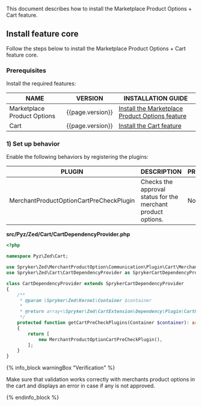

This document describes how to install the Marketplace Product Options + Cart feature.


## Install feature core

Follow the steps below to install the Marketplace Product Options + Cart feature core.

### Prerequisites

Install the required features:

| NAME | VERSION | INSTALLATION GUIDE |
| --------------- | ------- | ---------- |
| Marketplace Product Options| {{page.version}}      | [Install the Marketplace Product Options feature](/docs/pbc/all/product-information-management/{{page.version}}/marketplace/install-and-upgrade/install-features/install-the-marketplace-product-options-feature.html) |
| Cart | {{page.version}}   | [Install the Cart feature](/docs/pbc/all/cart-and-checkout/{{page.version}}/base-shop/install-and-upgrade/install-features/install-the-cart-feature.html)

### 1) Set up behavior

Enable the following behaviors by registering the plugins:

| PLUGIN | DESCRIPTION | PREREQUISITES | NAMESPACE |
|-|-|-|-|
| MerchantProductOptionCartPreCheckPlugin | Checks the approval status for the merchant product options. | None | Spryker\Zed\MerchantProductOption\Communication\Plugin\Cart |


**src/Pyz/Zed/Cart/CartDependencyProvider.php**

```php
<?php

namespace Pyz\Zed\Cart;

use Spryker\Zed\MerchantProductOption\Communication\Plugin\Cart\MerchantProductOptionCartPreCheckPlugin;
use Spryker\Zed\Cart\CartDependencyProvider as SprykerCartDependencyProvider;

class CartDependencyProvider extends SprykerCartDependencyProvider
{
    /**
     * @param \Spryker\Zed\Kernel\Container $container
     *
     * @return array<\Spryker\Zed\CartExtension\Dependency\Plugin\CartPreCheckPluginInterface>
     */
    protected function getCartPreCheckPlugins(Container $container): array
    {
        return [
            new MerchantProductOptionCartPreCheckPlugin(),
        ];
    }
}
```

{% info_block warningBox "Verification" %}

Make sure that validation works correctly with merchants product options in the cart and displays an error in case if any is not approved.

{% endinfo_block %}
